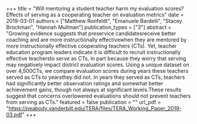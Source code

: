+++
title = "Will mentoring a student teacher harm my evaluation scores? Effects of serving as a cooperating teacher on evaluation metrics"
date = 2019-03-01
authors = ["Matthew Ronfeldt", "Emanuele Bardelli", "Stacey Brockman", "Hannah Mullman"]
publication_types = ["3"]
abstract = "Growing evidence suggests that preservice candidatesreceive better coaching and are more instructionally effectivewhen they are mentored by more instructionally effective cooperating teachers (CTs). Yet, teacher education program leaders indicate it is difficult to recruit instructionally effective teachersto serve as CTs, in part because they worry that serving may negatively impact district evaluation scores. Using a unique dataset on over 4,500CTs, we compare evaluation scores during years these teachers served as CTs to yearsthey did not. In years they served as CTs, teachers had significantly better observation ratings and somewhat better achievement gains, though not always at significant levels.These results suggest that concerns overlowered evaluations should not prevent teachers from serving as CTs."
featured = false
publication = ""
url_pdf = "https://peabody.vanderbilt.edu/TERA/files/TERA_Working_Paper_2019-03.pdf"
+++

